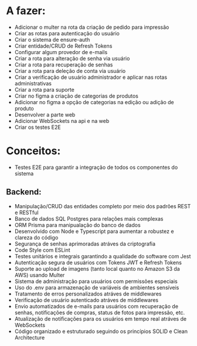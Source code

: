 # A fazer:
- Adicionar o multer na rota da criação de pedido para impressão
- Criar as rotas para autenticação do usuário
- Criar o sistema de ensure-auth
- Criar entidade/CRUD de Refresh Tokens
- Configurar algum provedor de e-mails
- Criar a rota para alteração de senha via usuário
- Criar a rota para recuperação de senhas
- Criar a rota para deleção de conta via usuário
- Criar a verificação de usuário administrador e aplicar nas rotas administrativas
- Criar a rota para suporte
- Criar no figma a criação de categorias de produtos
- Adicionar no figma a opção de categorias na edição ou adição de produto
- Desenvolver a parte web
- Adicionar WebSockets na api e na web
- Criar os testes E2E

# Conceitos:
- Testes E2E para garantir a integração de todos os componentes do sistema
## Backend:
- Manipulação/CRUD das entidades completo por meio dos padrões REST e RESTful
- Banco de dados SQL Postgres para relações mais complexas
- ORM Prisma para manipualação do banco de dados
- Desenvolvido com Node e Typescript para aumentar a robustez e clareza do código
- Segurança de senhas aprimoradas atráves da criptografia
- Code Style com ESLint
- Testes unitários e integrais garantindo a qualidade do software com Jest
- Autenticação segura de usuários com Tokens JWT e Refresh Tokens
- Suporte ao upload de imagens (tanto local quanto no Amazon S3 da AWS) usando Multer
- Sistema de administração para usuários com permissões especiais
- Uso do .env para armazenação de variáveis de ambientes sensíveis
- Tratamento de erros personalizados atráves de middlewares
- Verificação de usuário autenticado atráves de middlewares
- Envio automatizados de e-mails para usuários com recuperação de senhas, notificações de compras, status de fotos para impressão, etc.
- Atualização de notificações para os usuários em tempo real atráves de WebSockets
- Código organizado e estruturado seguindo os princípios SOLID e Clean Architecture
